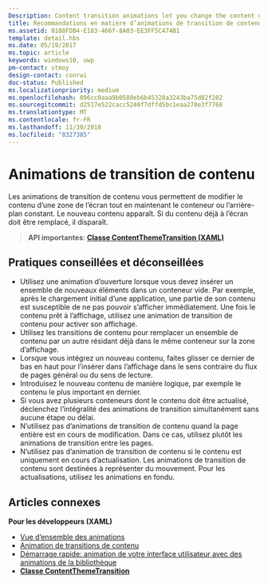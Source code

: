 ```yaml
---
Description: Content transition animations let you change the content of an area of the screen while keeping the container or background constant. New content fades in. If there is existing content to be replaced, that content fades out.
title: Recommandations en matière d’animations de transition de contenu
ms.assetid: 0188FDB4-E183-466f-8A03-EE3FF5C474B1
template: detail.hbs
ms.date: 05/19/2017
ms.topic: article
keywords: windows10, uwp
pm-contact: stmoy
design-contact: conrwi
doc-status: Published
ms.localizationpriority: medium
ms.openlocfilehash: 096cc0aaa9b0580eb6b45328a3243ba75d82f202
ms.sourcegitcommit: d2517e522cacc5240f7dffd5bc1eaa278e3f7768
ms.translationtype: MT
ms.contentlocale: fr-FR
ms.lasthandoff: 11/30/2018
ms.locfileid: "8327385"
---
```

# <a name="content-transition-animations"></a>Animations de transition de contenu



Les animations de transition de contenu vous permettent de modifier le contenu d’une zone de l’écran tout en maintenant le conteneur ou l’arrière-plan constant. Le nouveau contenu apparaît. Si du contenu déjà à l’écran doit être remplacé, il disparaît.

> **API importantes**: [**Classe ContentThemeTransition (XAML)**](https://msdn.microsoft.com/library/windows/apps/br243104)

## <a name="dos-and-donts"></a>Pratiques conseillées et déconseillées


-   Utilisez une animation d’ouverture lorsque vous devez insérer un ensemble de nouveaux éléments dans un conteneur vide. Par exemple, après le chargement initial d’une application, une partie de son contenu est susceptible de ne pas pouvoir s’afficher immédiatement. Une fois le contenu prêt à l’affichage, utilisez une animation de transition de contenu pour activer son affichage.
-   Utilisez les transitions de contenu pour remplacer un ensemble de contenu par un autre résidant déjà dans le même conteneur sur la zone d’affichage.
-   Lorsque vous intégrez un nouveau contenu, faites glisser ce dernier de bas en haut pour l’insérer dans l’affichage dans le sens contraire du flux de pages général ou du sens de lecture.
-   Introduisez le nouveau contenu de manière logique, par exemple le contenu le plus important en dernier.
-   Si vous avez plusieurs conteneurs dont le contenu doit être actualisé, déclenchez l’intégralité des animations de transition simultanément sans aucune étape ou délai.
-   N’utilisez pas d’animations de transition de contenu quand la page entière est en cours de modification. Dans ce cas, utilisez plutôt les animations de transition entre les pages.
-   N’utilisez pas d’animation de transition de contenu si le contenu est uniquement en cours d’actualisation. Les animations de transition de contenu sont destinées à représenter du mouvement. Pour les actualisations, utilisez les animations en fondu.



## <a name="related-articles"></a>Articles connexes

**Pour les développeurs (XAML)**
* [Vue d’ensemble des animations](https://msdn.microsoft.com/library/windows/apps/mt187350)
* [Animation de transitions de contenu](https://msdn.microsoft.com/library/windows/apps/xaml/jj649426)
* [Démarrage rapide: animation de votre interface utilisateur avec des animations de la bibliothèque](https://msdn.microsoft.com/library/windows/apps/xaml/hh452703)
* [**Classe ContentThemeTransition**](https://msdn.microsoft.com/library/windows/apps/br243104)

 

 




